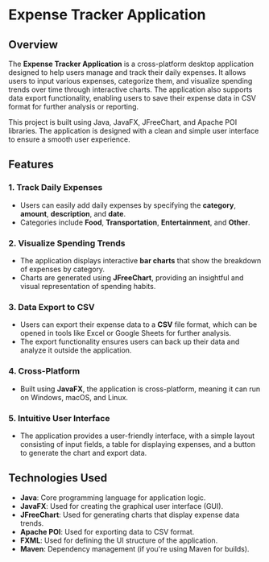 # Expense Tracker Application

## Overview

The **Expense Tracker Application** is a cross-platform desktop application designed to help users manage and track their daily expenses. It allows users to input various expenses, categorize them, and visualize spending trends over time through interactive charts. The application also supports data export functionality, enabling users to save their expense data in CSV format for further analysis or reporting.

This project is built using Java, JavaFX, JFreeChart, and Apache POI libraries. The application is designed with a clean and simple user interface to ensure a smooth user experience.

## Features

### 1. **Track Daily Expenses**
   - Users can easily add daily expenses by specifying the **category**, **amount**, **description**, and **date**.
   - Categories include **Food**, **Transportation**, **Entertainment**, and **Other**.
   
### 2. **Visualize Spending Trends**
   - The application displays interactive **bar charts** that show the breakdown of expenses by category.
   - Charts are generated using **JFreeChart**, providing an insightful and visual representation of spending habits.

### 3. **Data Export to CSV**
   - Users can export their expense data to a **CSV** file format, which can be opened in tools like Excel or Google Sheets for further analysis.
   - The export functionality ensures users can back up their data and analyze it outside the application.

### 4. **Cross-Platform**
   - Built using **JavaFX**, the application is cross-platform, meaning it can run on Windows, macOS, and Linux.
   
### 5. **Intuitive User Interface**
   - The application provides a user-friendly interface, with a simple layout consisting of input fields, a table for displaying expenses, and a button to generate the chart and export data.

## Technologies Used

- **Java**: Core programming language for application logic.
- **JavaFX**: Used for creating the graphical user interface (GUI).
- **JFreeChart**: Used for generating charts that display expense data trends.
- **Apache POI**: Used for exporting data to CSV format.
- **FXML**: Used for defining the UI structure of the application.
- **Maven**: Dependency management (if you're using Maven for builds).

